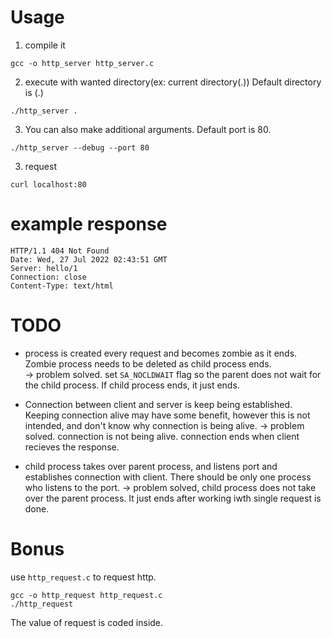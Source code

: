 # Usage
  
1. compile it
```
gcc -o http_server http_server.c
```

2. execute with wanted directory(ex: current directory(.))
Default directory is (.)
```
./http_server .
```

3. You can also make additional arguments.
Default port is 80.
```
./http_server --debug --port 80
```

3. request
```
curl localhost:80
```

# example response
```
HTTP/1.1 404 Not Found
Date: Wed, 27 Jul 2022 02:43:51 GMT
Server: hello/1
Connection: close
Content-Type: text/html
```


# TODO
- process is created every request and becomes zombie as it ends. Zombie process needs to be deleted as child process ends.    
-> problem solved.
set `SA_NOCLDWAIT` flag so the parent does not wait for the child process.
If child process ends, it just ends.

- Connection between client and server is keep being established. Keeping connection alive may have some benefit, however this is not intended, and don't know why connection is being alive.
-> problem solved.
connection is not being alive. connection ends when client recieves the response.

- child process takes over parent process, and listens port and establishes connection with client. There should be only one process who listens to the port.
-> problem solved,
child process does not take over the parent process. It just ends after working iwth single request is done.


# Bonus
use `http_request.c` to request http.
```
gcc -o http_request http_request.c
./http_request
```

The value of request is coded inside.
